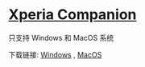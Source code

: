 # [Xperia Companion](https://www.sony.com.hk/zh/electronics/support/articles/00236877) 

 

只支持 Windows 和 MacOS 系统  


下载链接: [Windows](https://www-support-downloads.sonymobile.com/Software%20Downloads/Xperia%20Companion/XperiaCompanion.exe) , [MacOS](https://www-support-downloads.sonymobile.com/Software%20Downloads/Xperia%20Companion/XperiaCompanion.dmg)

